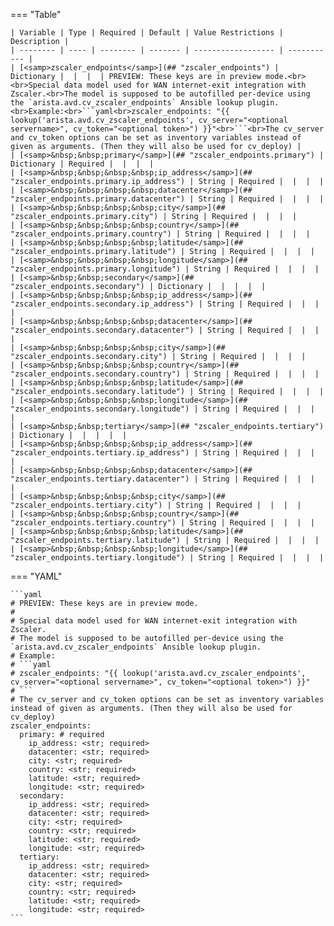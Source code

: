 <!--
  ~ Copyright (c) 2024 Arista Networks, Inc.
  ~ Use of this source code is governed by the Apache License 2.0
  ~ that can be found in the LICENSE file.
  -->
=== "Table"

    | Variable | Type | Required | Default | Value Restrictions | Description |
    | -------- | ---- | -------- | ------- | ------------------ | ----------- |
    | [<samp>zscaler_endpoints</samp>](## "zscaler_endpoints") | Dictionary |  |  |  | PREVIEW: These keys are in preview mode.<br><br>Special data model used for WAN internet-exit integration with Zscaler.<br>The model is supposed to be autofilled per-device using the `arista.avd.cv_zscaler_endpoints` Ansible lookup plugin.<br>Example:<br>```yaml<br>zscaler_endpoints: "{{ lookup('arista.avd.cv_zscaler_endpoints', cv_server="<optional servername>", cv_token="<optional token>") }}"<br>```<br>The cv_server and cv_token options can be set as inventory variables instead of given as arguments. (Then they will also be used for cv_deploy) |
    | [<samp>&nbsp;&nbsp;primary</samp>](## "zscaler_endpoints.primary") | Dictionary | Required |  |  |  |
    | [<samp>&nbsp;&nbsp;&nbsp;&nbsp;ip_address</samp>](## "zscaler_endpoints.primary.ip_address") | String | Required |  |  |  |
    | [<samp>&nbsp;&nbsp;&nbsp;&nbsp;datacenter</samp>](## "zscaler_endpoints.primary.datacenter") | String | Required |  |  |  |
    | [<samp>&nbsp;&nbsp;&nbsp;&nbsp;city</samp>](## "zscaler_endpoints.primary.city") | String | Required |  |  |  |
    | [<samp>&nbsp;&nbsp;&nbsp;&nbsp;country</samp>](## "zscaler_endpoints.primary.country") | String | Required |  |  |  |
    | [<samp>&nbsp;&nbsp;&nbsp;&nbsp;latitude</samp>](## "zscaler_endpoints.primary.latitude") | String | Required |  |  |  |
    | [<samp>&nbsp;&nbsp;&nbsp;&nbsp;longitude</samp>](## "zscaler_endpoints.primary.longitude") | String | Required |  |  |  |
    | [<samp>&nbsp;&nbsp;secondary</samp>](## "zscaler_endpoints.secondary") | Dictionary |  |  |  |  |
    | [<samp>&nbsp;&nbsp;&nbsp;&nbsp;ip_address</samp>](## "zscaler_endpoints.secondary.ip_address") | String | Required |  |  |  |
    | [<samp>&nbsp;&nbsp;&nbsp;&nbsp;datacenter</samp>](## "zscaler_endpoints.secondary.datacenter") | String | Required |  |  |  |
    | [<samp>&nbsp;&nbsp;&nbsp;&nbsp;city</samp>](## "zscaler_endpoints.secondary.city") | String | Required |  |  |  |
    | [<samp>&nbsp;&nbsp;&nbsp;&nbsp;country</samp>](## "zscaler_endpoints.secondary.country") | String | Required |  |  |  |
    | [<samp>&nbsp;&nbsp;&nbsp;&nbsp;latitude</samp>](## "zscaler_endpoints.secondary.latitude") | String | Required |  |  |  |
    | [<samp>&nbsp;&nbsp;&nbsp;&nbsp;longitude</samp>](## "zscaler_endpoints.secondary.longitude") | String | Required |  |  |  |
    | [<samp>&nbsp;&nbsp;tertiary</samp>](## "zscaler_endpoints.tertiary") | Dictionary |  |  |  |  |
    | [<samp>&nbsp;&nbsp;&nbsp;&nbsp;ip_address</samp>](## "zscaler_endpoints.tertiary.ip_address") | String | Required |  |  |  |
    | [<samp>&nbsp;&nbsp;&nbsp;&nbsp;datacenter</samp>](## "zscaler_endpoints.tertiary.datacenter") | String | Required |  |  |  |
    | [<samp>&nbsp;&nbsp;&nbsp;&nbsp;city</samp>](## "zscaler_endpoints.tertiary.city") | String | Required |  |  |  |
    | [<samp>&nbsp;&nbsp;&nbsp;&nbsp;country</samp>](## "zscaler_endpoints.tertiary.country") | String | Required |  |  |  |
    | [<samp>&nbsp;&nbsp;&nbsp;&nbsp;latitude</samp>](## "zscaler_endpoints.tertiary.latitude") | String | Required |  |  |  |
    | [<samp>&nbsp;&nbsp;&nbsp;&nbsp;longitude</samp>](## "zscaler_endpoints.tertiary.longitude") | String | Required |  |  |  |

=== "YAML"

    ```yaml
    # PREVIEW: These keys are in preview mode.
    #
    # Special data model used for WAN internet-exit integration with Zscaler.
    # The model is supposed to be autofilled per-device using the `arista.avd.cv_zscaler_endpoints` Ansible lookup plugin.
    # Example:
    # ```yaml
    # zscaler_endpoints: "{{ lookup('arista.avd.cv_zscaler_endpoints', cv_server="<optional servername>", cv_token="<optional token>") }}"
    # ```
    # The cv_server and cv_token options can be set as inventory variables instead of given as arguments. (Then they will also be used for cv_deploy)
    zscaler_endpoints:
      primary: # required
        ip_address: <str; required>
        datacenter: <str; required>
        city: <str; required>
        country: <str; required>
        latitude: <str; required>
        longitude: <str; required>
      secondary:
        ip_address: <str; required>
        datacenter: <str; required>
        city: <str; required>
        country: <str; required>
        latitude: <str; required>
        longitude: <str; required>
      tertiary:
        ip_address: <str; required>
        datacenter: <str; required>
        city: <str; required>
        country: <str; required>
        latitude: <str; required>
        longitude: <str; required>
    ```
